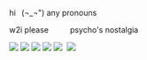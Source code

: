 hi⠀(¬_¬") any pronouns

w2i please ⠀⠀⠀ psycho's nostalgia

<img src="https://64.media.tumblr.com/fe47a05eb46051ba8fa809e1446d4068/530740847f7bcfc8-24/s100x200/e9cf5ea762bf3a8ef70e8e3824b59d0aaaa3b294.gifv"/> <img src="https://64.media.tumblr.com/c9997e7d9ae2191b75e16ca923172963/d8d8cf49230dd280-06/s100x200/da5b748749421bcde27ab375bdd6421b94e4af2e.gifv"/> <img src="https://64.media.tumblr.com/ba672913641df4f83f9def3f5eb8325e/4a809193e4ba05c7-d5/s100x200/380752d8200aa91a3508b215cfda3cac96cd4232.gifv"/> <img src="https://64.media.tumblr.com/ea77be550f835f4d4a87d43928661cda/1236a896e868270f-58/s100x200/23ddcce49d085ea5f89e1ea11a6484706a59b6c5.gifv"/> <img src="https://64.media.tumblr.com/68cbce29da19a3907132006dbca09812/21317507f7352712-ae/s100x200/30817669dfee943c9b61409ca1f0b2a685eeece6.gifv"/> <img scr="https://64.media.tumblr.com/54ec86291ab562aaf6793263b88f2307/e0c59d5c0b8cd629-ca/s400x600/f04c0af54f9efb98174c34f4ccfe59097c602f33.jpg"/> 
<img src="https://64.media.tumblr.com/7850f4759005f8922faa90a49d7d83ad/a6cd1b01859bd7ec-03/s540x810/aad293a01aedd80666349da7db0856e13331f250.jpg"/>
